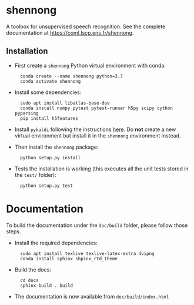 # shennong

A toolbox for unsupervised speech recognition. See the complete
documentation at https://coml.lscp.ens.fr/shennong.


## Installation

* First create a `shennong` Python virtual environment with conda:

        conda create --name shennong python=3.7
        conda activate shennong

* Install some dependencies:

        sudo apt install libatlas-base-dev
        conda install numpy pytest pytest-runner h5py scipy cython pyparsing
        pip install h5features

* Install `pykaldi` following the instructions
  [here](https://github.com/pykaldi/pykaldi#installation). Do **not**
  create a new virtual environment but install it in the `shennong`
  environment instead.

* Then install the `shennong` package:

        python setup.py install

* Tests the installation is working (this executes all the unit tests
  stored in the `test/` folder):

        python setup.py test

# Documentation

To build the documentation under the `doc/build` folder, please follow those steps.

* Install the required dependencies:

        sudo apt install texlive texlive-latex-extra dvipng
        conda install sphinx shpinx_rtd_theme

* Build the docs:

        cd docs
        sphinx-build . build

* The documentation is now available from `doc/build/index.html`

